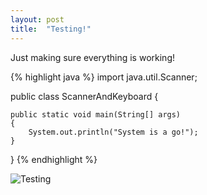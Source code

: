 ```yaml
---
layout: post
title:  "Testing!"
---
```

Just making sure everything is working!

{% highlight java %}
import java.util.Scanner;

public class ScannerAndKeyboard
{

	public static void main(String[] args)
	{	
		System.out.println("System is a go!");
	}
}
{% endhighlight %}

![Testing]({{site.baseurl}}/img/testing.jpg)
